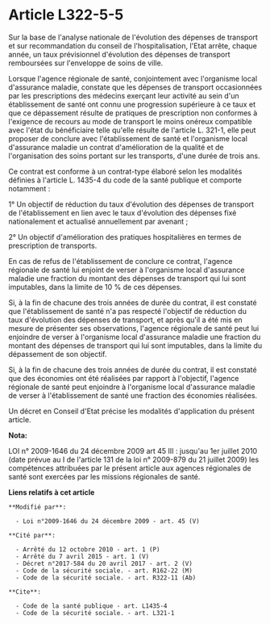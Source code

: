 # Article L322-5-5

Sur la base de l'analyse nationale de l'évolution des dépenses de transport et sur recommandation du conseil de
l'hospitalisation, l'Etat arrête, chaque année, un taux prévisionnel d'évolution des dépenses de transport remboursées sur
l'enveloppe de soins de ville. 

Lorsque l'agence régionale de santé, conjointement avec l'organisme local d'assurance maladie, constate que les dépenses de
transport occasionnées par les prescriptions des médecins exerçant leur activité au sein d'un établissement de santé ont
connu une progression supérieure à ce taux et que ce dépassement résulte de pratiques de prescription non conformes à
l'exigence de recours au mode de transport le moins onéreux compatible avec l'état du bénéficiaire telle qu'elle résulte de
l'article L. 321-1, elle peut proposer de conclure avec l'établissement de santé et l'organisme local d'assurance maladie un
contrat d'amélioration de la qualité et de l'organisation des soins portant sur les transports, d'une durée de trois ans. 

Ce contrat est conforme à un contrat-type élaboré selon les modalités définies à l'article L. 1435-4 du code de la santé
publique et comporte notamment : 

1° Un objectif de réduction du taux d'évolution des dépenses de transport de l'établissement en lien avec le taux d'évolution
des dépenses fixé nationalement et actualisé annuellement par avenant ; 

2° Un objectif d'amélioration des pratiques hospitalières en termes de prescription de transports. 

En cas de refus de l'établissement de conclure ce contrat, l'agence régionale de santé lui enjoint de verser à l'organisme
local d'assurance maladie une fraction du montant des dépenses de transport qui lui sont imputables, dans la limite de 10 %
de ces dépenses. 

Si, à la fin de chacune des trois années de durée du contrat, il est constaté que l'établissement de santé n'a pas respecté
l'objectif de réduction du taux d'évolution des dépenses de transport, et après qu'il a été mis en mesure de présenter ses
observations, l'agence régionale de santé peut lui enjoindre de verser à l'organisme local d'assurance maladie une fraction
du montant des dépenses de transport qui lui sont imputables, dans la limite du dépassement de son objectif. 

Si, à la fin de chacune des trois années de durée du contrat, il est constaté que des économies ont été réalisées par rapport
à l'objectif, l'agence régionale de santé peut enjoindre à l'organisme local d'assurance maladie de verser à l'établissement
de santé une fraction des économies réalisées. 

Un décret en Conseil d'Etat précise les modalités d'application du présent article.

**Nota:**

LOI n° 2009-1646 du 24 décembre 2009 art 45 III : jusqu'au 1er juillet 2010 (date prévue au I de l'article 131 de la loi n°
2009-879 du 21 juillet 2009) les compétences attribuées par le présent article aux agences régionales de santé sont exercées
par les missions régionales de santé.

**Liens relatifs à cet article**

	**Modifié par**:

	  - Loi n°2009-1646 du 24 décembre 2009 - art. 45 (V)

	**Cité par**:

	  - Arrêté du 12 octobre 2010 - art. 1 (P)
	  - Arrêté du 7 avril 2015 - art. 1 (V)
	  - Décret n°2017-584 du 20 avril 2017 - art. 2 (V)
	  - Code de la sécurité sociale. - art. R162-22 (M)
	  - Code de la sécurité sociale. - art. R322-11 (Ab)

	**Cite**:

	  - Code de la santé publique - art. L1435-4
	  - Code de la sécurité sociale. - art. L321-1

